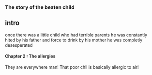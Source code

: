 ### The story of the beaten child ###

## intro 

once there was a little child who had terrible parents 
he was constantly hited by his father and force to drink by his mother 
he was completly desesperated 


#### Chapter 2 : The allergies
They are everywhere man!
That poor chil is basically allergic to air!
